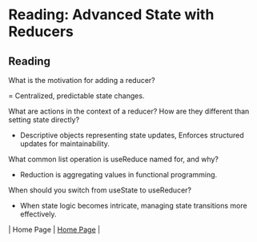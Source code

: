 # Reading: Advanced State with Reducers

## Reading

What is the motivation for adding a reducer?

= Centralized, predictable state changes.

What are actions in the context of a reducer? How are they different than setting state directly?

- Descriptive objects representing state updates, Enforces structured updates for maintainability.

What common list operation is useReduce named for, and why?

- Reduction is aggregating values in functional programming.

When should you switch from useState to useReducer?

- When state logic becomes intricate, managing state transitions more effectively.

| Home Page               | [Home Page](./README.md)                                |
